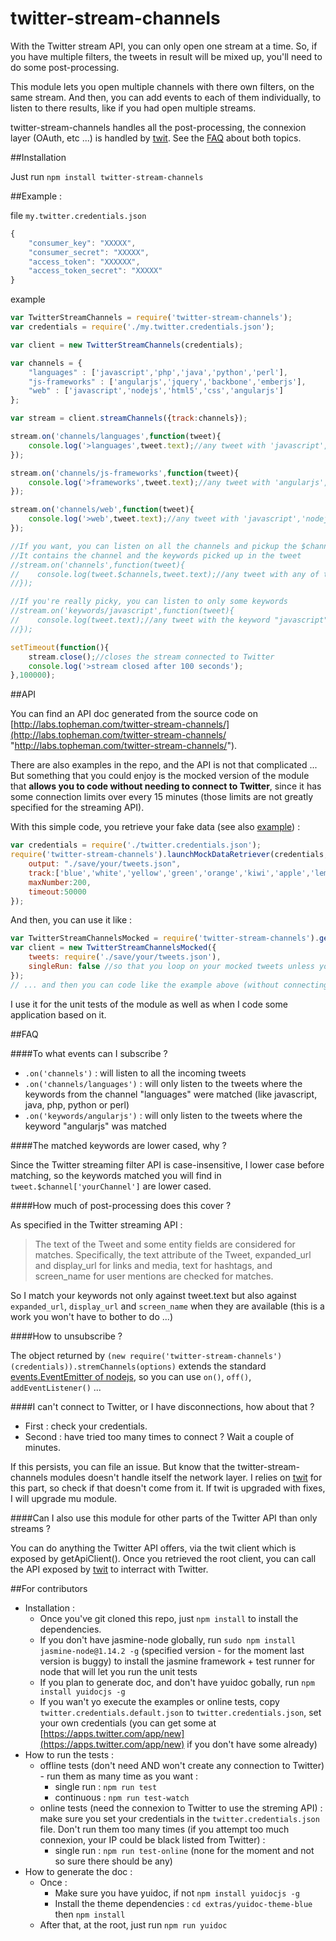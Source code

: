 twitter-stream-channels
=======================

With the Twitter stream API, you can only open one stream at a time. So, if you have multiple filters, the tweets in result will be mixed up, you'll need to do some post-processing.

This module lets you open multiple channels with there own filters, on the same stream. And then, you can add events to each of them individually, to listen to there results, like if you had open multiple streams.

twitter-stream-channels handles all the post-processing, the connexion layer (OAuth, etc ...) is handled by [twit](https://github.com/ttezel/twit). See the [FAQ](https://github.com/topheman/twitter-stream-channels#faq) about both topics.

##Installation

Just run `npm install twitter-stream-channels`

##Example :

file `my.twitter.credentials.json`
```js
{
	"consumer_key": "XXXXX",
	"consumer_secret": "XXXXX",
	"access_token": "XXXXXX",
	"access_token_secret": "XXXXX"
}
```
example
```js
var TwitterStreamChannels = require('twitter-stream-channels');
var credentials = require('./my.twitter.credentials.json');

var client = new TwitterStreamChannels(credentials);

var channels = {
	"languages" : ['javascript','php','java','python','perl'],
	"js-frameworks" : ['angularjs','jquery','backbone','emberjs'],
	"web" : ['javascript','nodejs','html5','css','angularjs']
};

var stream = client.streamChannels({track:channels});

stream.on('channels/languages',function(tweet){
    console.log('>languages',tweet.text);//any tweet with 'javascript','php','java','python','perl'
});

stream.on('channels/js-frameworks',function(tweet){
    console.log('>frameworks',tweet.text);//any tweet with 'angularjs','jquery','backbone','emberjs'
});

stream.on('channels/web',function(tweet){
    console.log('>web',tweet.text);//any tweet with 'javascript','nodejs','html5','css','angularjs'
});

//If you want, you can listen on all the channels and pickup the $channels added by the module
//It contains the channel and the keywords picked up in the tweet
//stream.on('channels',function(tweet){
//    console.log(tweet.$channels,tweet.text);//any tweet with any of the keywords above
//});

//If you're really picky, you can listen to only some keywords
//stream.on('keywords/javascript',function(tweet){
//    console.log(tweet.text);//any tweet with the keyword "javascript"
//});

setTimeout(function(){
    stream.close();//closes the stream connected to Twitter
	console.log('>stream closed after 100 seconds');
},100000);
```

##API

You can find an API doc generated from the source code on [http://labs.topheman.com/twitter-stream-channels/](http://labs.topheman.com/twitter-stream-channels/ "http://labs.topheman.com/twitter-stream-channels/").

There are also examples in the repo, and the API is not that complicated ... But something that you could enjoy is the mocked version of the module that **allows you to code without needing to connect to Twitter**, since it has some connection limits over every 15 minutes (those limits are not greatly specified for the streaming API).

With this simple code, you retrieve your fake data (see also [example](./examples/online/retrieveMockTweets.js "example")) :

```js
var credentials = require('./twitter.credentials.json');
require('twitter-stream-channels').launchMockDataRetriever(credentials,{
	output: "./save/your/tweets.json",
	track:['blue','white','yellow','green','orange','kiwi','apple','lemon','coconut','Luke','Leia','Han','Yoda'],
	maxNumber:200,
	timeout:50000
});
```

And then, you can use it like :

```js
var TwitterStreamChannelsMocked = require('twitter-stream-channels').getMockedClass();
var client = new TwitterStreamChannelsMocked({
	tweets: require('./save/your/tweets.json'),
	singleRun: false //so that you loop on your mocked tweets unless you call .stop() (if put at true, emulates a disconnection from twitter)
});
// ... and then you can code like the example above (without connecting to twitter)
```

I use it for the unit tests of the module as well as when I code some application based on it.

##FAQ

####To what events can I subscribe ?

* `.on('channels')` : will listen to all the incoming tweets
* `.on('channels/languages')` : will only listen to the tweets where the keywords from the channel "languages" were matched (like javascript, java, php, python or perl)
* `.on('keywords/angularjs')` : will only listen to the tweets where the keyword "angularjs" was matched

####The matched keywords are lower cased, why ?

Since the Twitter streaming filter API is case-insensitive, I lower case before matching, so the keywords matched you will find in `tweet.$channel['yourChannel']` are lower cased.

####How much of post-processing does this cover ?

As specified in the Twitter streaming API :

> The text of the Tweet and some entity fields are considered for matches. Specifically, the text attribute of the Tweet, expanded_url and display_url for links and media, text for hashtags, and screen_name for user mentions are checked for matches.

So I match your keywords not only against tweet.text but also against `expanded_url`, `display_url` and `screen_name` when they are available (this is a work you won't have to bother to do ...)

####How to unsubscribe ?

The object returned by `(new require('twitter-stream-channels')(credentials)).stremChannels(options)` extends the standard [events.EventEmitter of nodejs](http://nodejs.org/api/events.html), so you can use `on()`, `off()`, `addEventListener()` ...

####I can't connect to Twitter, or I have disconnections, how about that ?

* First : check your credentials.
* Second : have tried too many times to connect ? Wait a couple of minutes.

If this persists, you can file an issue. But know that the twitter-stream-channels modules doesn't handle itself the network layer. I relies on [twit](https://github.com/ttezel/twit) for this part, so check if that doesn't come from it. If twit is upgraded with fixes, I will upgrade mu module.

####Can I also use this module for other parts of the Twitter API than only streams ?

You can do anything the Twitter API offers, via the twit client which is exposed by getApiClient(). Once you retrieved the root client, you can call the API exposed by [twit](https://github.com/ttezel/twit) to interract with Twitter.

##For contributors

* Installation :
	* Once you've git cloned this repo, just `npm install` to install the dependencies.
	* If you don't have jasmine-node globally, run `sudo npm install jasmine-node@1.14.2 -g` (specified version - for the moment last version is buggy) to install the jasmine framework + test runner for node that will let you run the unit tests
	* If you plan to generate doc, and don't have yuidoc gobally, run `npm install yuidocjs -g`
	* If you wan't yo execute the examples or online tests, copy `twitter.credentials.default.json` to `twitter.credentials.json`, set your own credentials (you can get some at [https://apps.twitter.com/app/new](https://apps.twitter.com/app/new) if you don't have some already)
* How to run the tests : 
	* offline tests (don't need AND won't create any connection to Twitter) - run them as many time as you want :
		* single run : `npm run test`
		* continuous : `npm run test-watch`
	* online tests (need the connexion to Twitter to use the streming API) : make sure you set your credentials in the `twitter.credentials.json` file. Don't run them too many times (if you attempt too much connexion, your IP could be black listed from Twitter) :
		* single run : `npm run test-online` (none for the moment and not so sure there should be any)
* How to generate the doc :
	* Once :
		* Make sure you have yuidoc, if not `npm install yuidocjs -g`
		* Install the theme dependencies : `cd extras/yuidoc-theme-blue` then `npm install`
	* After that, at the root, just run `npm run yuidoc`